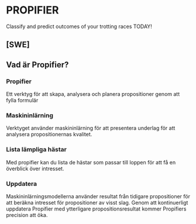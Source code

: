 # PROPIFIER
Classify and predict outcomes of your trotting races TODAY!

## [SWE]
## Vad är Propifier?

### Propifier
Ett verktyg för att skapa, analysera och planera propositioner genom att fylla formulär

### Maskininlärning
Verktyget använder maskininlärning för att presentera underlag för att analysera propositionernas kvalitet.

### Lista lämpliga hästar
Med propifier kan du lista de hästar som passar till loppen för att få en överblick över intresset.

### Uppdatera
Maskininlärningsmodellerna använder resultat från tidigare propositioner för att beräkna intresset för propositioner av visst slag. Genom att kontinuerligt uppdatera Propifier med ytterligare propositionsresultat kommer Propifiers precision att öka.
